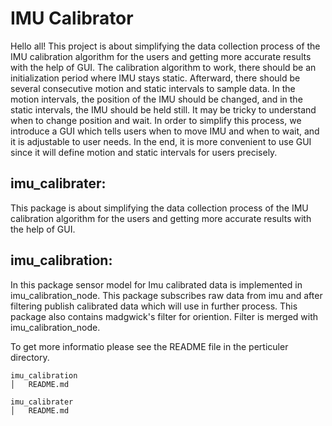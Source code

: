 # IMU Calibrator
Hello all! This project is about simplifying the data collection process of the IMU calibration algorithm for the users and getting more accurate results with the help of GUI. The calibration algorithm to work, there should be an initialization period where IMU stays static. Afterward, there should be several consecutive motion and static intervals to sample data. In the motion intervals, the position of the IMU should be changed, and in the static intervals, the IMU should be held still. It may be tricky to understand when to change position and wait. In order to simplify this process, we introduce a GUI which tells users when to move IMU and when to wait, and it is adjustable to user needs. In the end, it is more convenient to use GUI since it will define motion and static intervals for users precisely.


## imu_calibrater:
This package is about simplifying the data collection process of the IMU calibration algorithm for the users and getting more accurate results with the help of GUI. 
    
## imu_calibration: 
In this package sensor model for Imu calibrated data is implemented in imu_calibration_node. This package subscribes raw data from imu and after filtering publish calibrated data which will use in further process. This package also contains madgwick's filter for oriention. Filter is merged with imu_calibration_node.

To get more informatio please see the README file in the perticuler directory.

```
imu_calibration
│   README.md

imu_calibrater
│   README.md
```
